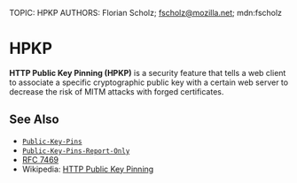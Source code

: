 TOPIC: HPKP
AUTHORS: Florian Scholz; fscholz@mozilla.net; mdn:fscholz

# HPKP

**HTTP Public Key Pinning (HPKP)** is a security feature that tells a web client to associate a
specific cryptographic public key with a certain web server to decrease
the risk of MITM attacks with forged certificates.

## See Also

- [`Public-Key-Pins`](https://wiki.developer.mozilla.org/en-US/docs/Web/HTTP/Headers/Public-Key-Pins)
- [`Public-Key-Pins-Report-Only`](https://wiki.developer.mozilla.org/en-US/docs/Web/HTTP/Headers/Public-Key-Pins-Report-Only)
- [RFC 7469](https://tools.ietf.org/html/rfc7469)
- Wikipedia: [HTTP Public Key Pinning](https://en.wikipedia.org/wiki/HTTP_Public_Key_Pinning)
